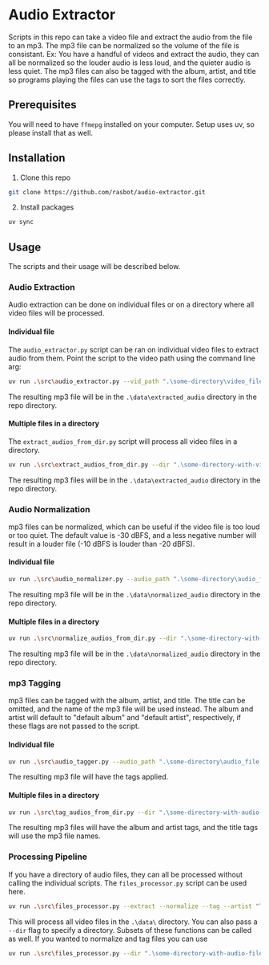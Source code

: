# Audio Extractor

Scripts in this repo can take a video file and extract the audio from the file to an mp3. The mp3 file can be normalized so the volume of the file is consistant. Ex: You have a handful of videos and extract the audio, they can all be normalized so the louder audio is less loud, and the quieter audio is less quiet. The mp3 files can also be tagged with the album, artist, and title so programs playing the files can use the tags to sort the files correctly.

## Prerequisites
You will need to have `ffmepg` installed on your computer. Setup uses uv, so please install that as well.

## Installation
1. Clone this repo
```bash
git clone https://github.com/rasbot/audio-extractor.git
```
2. Install packages
```bash
uv sync
```

## Usage
The scripts and their usage will be described below.

### Audio Extraction
Audio extraction can be done on individual files or on a directory where all video files will be processed.
#### Individual file
The `audio_extractor.py` script can be ran on individual video files to extract audio from them. Point the script to the video path using the command line arg:
```bash
uv run .\src\audio_extractor.py --vid_path ".\some-directory\video_file.avi"
```
The resulting mp3 file will be in the `.\data\extracted_audio` directory in the repo directory.

#### Multiple files in a directory
The `extract_audios_from_dir.py` script will process all video files in a directory.
```bash
uv run .\src\extract_audios_from_dir.py --dir ".\some-directory-with-video-files-in-it"
```
The resulting mp3 files will be in the `.\data\extracted_audio` directory in the repo directory.

### Audio Normalization
mp3 files can be normalized, which can be useful if the video file is too loud or too quiet. The default value is -30 dBFS, and a less negative number will result in a louder file (-10 dBFS is louder than -20 dBFS).

#### Individual file
```bash
uv run .\src\audio_normalizer.py --audio_path ".\some-directory\audio_file.mp3" --dFBS -20
```
The resulting mp3 file will be in the `.\data\normalized_audio` directory in the repo directory.

#### Multiple files in a directory
```bash
uv run .\src\normalize_audios_from_dir.py --dir ".\some-directory-with-audio-files-in-it" --dFBS -20
```
The resulting mp3 file will be in the `.\data\normalized_audio` directory in the repo directory.

### mp3 Tagging
mp3 files can be tagged with the album, artist, and title. The title can be omitted, and the name of the mp3 file will be used instead.
The album and artist will default to "default album" and "default artist", respectively, if these flags are not passed to the script.

#### Individual file
```bash
uv run .\src\audio_tagger.py --audio_path ".\some-directory\audio_file.mp3" --artist "Darkthrone" --album "A Blaze in the Northern Sky" --title "Where the Cold Winds Blow"
```
The resulting mp3 file will have the tags applied.

#### Multiple files in a directory
```bash
uv run .\src\tag_audios_from_dir.py --dir ".\some-directory-with-audio-files-in-it" --artist "Wolves in the Throne Room" --album "Black Cascade"
```
The resulting mp3 files will have the album and artist tags, and the title tags will use the mp3 file names.

### Processing Pipeline
If you have a directory of audio files, they can all be processed without calling the individual scripts. The `files_processor.py` script can be used here.
```bash
uv run .\src\files_processor.py --extract --normalize --tag --artist "Taake" --album "Kveld"
```
This will process all video files in the `.\data\` directory. You can also pass a `--dir` flag to specify a directory. Subsets of these functions can be called as well. If you wanted to normalize and tag files you can use
```bash
uv run .\src\files_processor.py --dir ".\some-directory-with-audio-files-in-it" --normalize --tag --artist "Kampfar" --album "KVASS"
```
